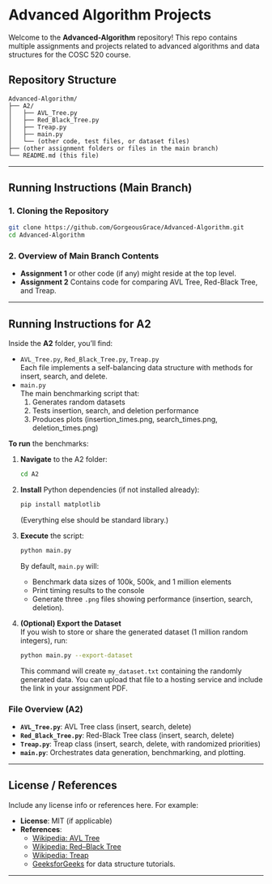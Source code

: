 # Advanced Algorithm Projects

Welcome to the **Advanced-Algorithm** repository! This repo contains multiple assignments and projects related to advanced algorithms and data structures for the COSC 520 course.

## Repository Structure

```
Advanced-Algorithm/
├── A2/
│   ├── AVL_Tree.py
│   ├── Red_Black_Tree.py
│   ├── Treap.py
│   ├── main.py
│   └── (other code, test files, or dataset files)
├── (other assignment folders or files in the main branch)
└── README.md (this file)
```

---

## Running Instructions (Main Branch)

### 1. Cloning the Repository

```bash
git clone https://github.com/GorgeousGrace/Advanced-Algorithm.git
cd Advanced-Algorithm
```

### 2. Overview of Main Branch Contents

- **Assignment 1** or other code (if any) might reside at the top level.
- **Assignment 2** Contains code for comparing AVL Tree, Red-Black Tree, and Treap.


---

## Running Instructions for A2

Inside the **A2** folder, you’ll find:

- `AVL_Tree.py`, `Red_Black_Tree.py`, `Treap.py`  
  Each file implements a self-balancing data structure with methods for insert, search, and delete.  
- `main.py`  
  The main benchmarking script that:
  1. Generates random datasets
  2. Tests insertion, search, and deletion performance
  3. Produces plots (insertion_times.png, search_times.png, deletion_times.png)

**To run** the benchmarks:

1. **Navigate** to the A2 folder:
   ```bash
   cd A2
   ```

2. **Install** Python dependencies (if not installed already):
   ```bash
   pip install matplotlib
   ```
   (Everything else should be standard library.)

3. **Execute** the script:
   ```bash
   python main.py
   ```
   By default, `main.py` will:
   - Benchmark data sizes of 100k, 500k, and 1 million elements
   - Print timing results to the console
   - Generate three `.png` files showing performance (insertion, search, deletion).

4. **(Optional) Export the Dataset**  
   If you wish to store or share the generated dataset (1 million random integers), run:
   ```bash
   python main.py --export-dataset
   ```
   This command will create `my_dataset.txt` containing the randomly generated data. You can upload that file to a hosting service and include the link in your assignment PDF.

### File Overview (A2)

- **`AVL_Tree.py`**: AVL Tree class (insert, search, delete)  
- **`Red_Black_Tree.py`**: Red-Black Tree class (insert, search, delete)  
- **`Treap.py`**: Treap class (insert, search, delete, with randomized priorities)  
- **`main.py`**: Orchestrates data generation, benchmarking, and plotting.

---

## License / References

Include any license info or references here. For example:

- **License**: MIT (if applicable)
- **References**:
  - [Wikipedia: AVL Tree](https://en.wikipedia.org/wiki/AVL_tree)
  - [Wikipedia: Red–Black Tree](https://en.wikipedia.org/wiki/Red%E2%80%93black_tree)
  - [Wikipedia: Treap](https://en.wikipedia.org/wiki/Treap)
  - [GeeksforGeeks](https://www.geeksforgeeks.org/) for data structure tutorials.

---
